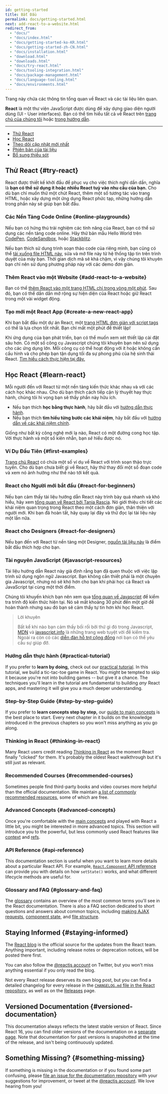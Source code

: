 ```yaml
---
id: getting-started
title: Bắt Đầu
permalink: docs/getting-started.html
next: add-react-to-a-website.html
redirect_from:
  - "docs/"
  - "docs/index.html"
  - "docs/getting-started-ko-KR.html"
  - "docs/getting-started-zh-CN.html"
  - "docs/installation.html"
  - "download.html"
  - "downloads.html"
  - "docs/try-react.html"
  - "docs/tooling-integration.html"
  - "docs/package-management.html"
  - "docs/language-tooling.html"
  - "docs/environments.html"
---
```


Trang này chứa các thông tin tổng quan về React và các tài liệu liên quan.

**React** là một thư viện JavaScript được dùng để xây dựng giao diện người dùng (UI - User interfaces). Bạn có thể tìm hiểu tất cả về React trên [trang chủ của chúng tôi](/) hoặc [trong hướng dẫn](/tutorial/tutorial.html).

---

- [Thử React](#try-react)
- [Học React](#learn-react)
- [Theo dõi cập nhật mới nhất](#staying-informed)
- [Phiên bản của tài liệu](#versioned-documentation)
- [Bổ sung thiếu sót](#something-missing)

## Thử React {#try-react}
React được thiết kế khởi đầu để phục vụ cho việc thích nghi dần dần, nghĩa là **bạn có thể sử dụng ít hoặc nhiều React tuỳ vào nhu cầu của bạn.** Cho dù bạn chỉ muốn thử một chút React, thêm một số tương tác vào trang HTML, hoặc xây dựng một ứng dụng React phức tạp, những hướng dẫn trong phần này sẽ giúp bạn bắt đầu.

### Các Nền Tảng Code Online {#online-playgrounds}

Nếu bạn có hứng thú trải nghiệm các tính năng của React, bạn có thể sử dụng các nền tảng code online. Hãy thử bản mẫu Hello World trên [CodePen](codepen://hello-world), [CodeSandbox](https://codesandbox.io/s/new), hoặc [Stackblitz](https://stackblitz.com/fork/react).

Nếu bạn thích sử dụng trình soạn thảo code của riêng mình, bạn cũng có thể [tải xuống file HTML này](https://raw.githubusercontent.com/reactjs/reactjs.org/master/static/html/single-file-example.html), sửa và mở file này từ hệ thống tập tin trên trình duyệt của máy bạn. Thời gian dịch mã sẽ khá chậm, vì vậy chúng tôi khuyên bạn chỉ nên sử dụng phương pháp này với các demo đơn giản.

### Thêm React vào một Website {#add-react-to-a-website}

Bạn có thể [thêm React vào một trang HTML chỉ trong vòng một phút](/docs/add-react-to-a-website.html). Sau đó, bạn có thể dần dần mở rộng sự hiện diện của React hoặc giữ React trong một vài widget động.

### Tạo mới một React App {#create-a-new-react-app}

Khi bạn bắt đầu một dự án React, một [trang HTML đơn giản với script tags](/docs/add-react-to-a-website.html) có thể là lựa chọn tốt nhất. Bạn chỉ mất một phút để thiết lập!

Khi ứng dụng của bạn phát triển, bạn có thể muốn xem xét thiết lập cài đặt sâu hơn. Có một số công cụ Javascript chúng tôi khuyên bạn nên sử dụng cho các ứng dụng lớn. Mỗi công cụ có thể hoạt động với ít hoặc không cần cấu hình và cho phép bạn tận dụng tối đa sự phong phú của hệ sinh thái React. [Tìm hiểu cách thực hiện tại đây.](/docs/create-a-new-react-app.html)

## Học React {#learn-react}

Mỗi người đến với React từ một nền tảng kiến thức khác nhau và với các cách học khác nhau. Cho dù bạn thích cách tiếp cận lý thuyết hay thực hành, chúng tôi hi vọng bạn sẽ thấy phần này hữu ích.

* Nếu bạn thích **học bằng thực hành**, hãy bắt đầu với [hướng dẫn thực hành](/tutorial/tutorial.html).
* Nếu bạn thích **tìm hiểu từng bước các khái niệm**, hãy bắt đầu với [hướng dẫn về các khái niệm chính](/docs/hello-world.html).

Giống như bất kỳ công nghệ mới lạ nào, React có một đường cong học tập. Với thực hành và một số kiên nhẫn, bạn *sẽ* hiểu được nó.

### Ví Dụ Đầu Tiên {#first-examples}

[Trang chủ React](/) có chứa một số ví dụ về React với trình soạn thảo trực tuyến. Cho dù bạn chưa biết gì về React, hãy thử thay đổi một số đoạn code và xem nó ảnh hưởng như thế nào tới kết quả.

### React cho Người mới bắt đầu {#react-for-beginners}

Nếu bạn cảm thấy tài liệu hướng dẫn React này trình bày quá nhanh và khó hiểu, hãy xem [tổng quan về React bởi Tania Rascia](https://www.taniarascia.com/getting-started-with-react/). Nó giới thiệu chi tiết các khái niệm quan trọng trong React theo một cách đơn giản, thân thiện với người mới. Khi bạn đã hoàn tất, hãy quay lại đây và thử đọc lại tài liệu này một lần nữa.

### React cho Designers {#react-for-designers}

Nếu bạn đến với React từ nền tảng một Designer, [nguồn tài liệu này](https://reactfordesigners.com/) là điểm bắt đầu thích hợp cho bạn.

### Tài nguyên JavaScript {#javascript-resources}

Tài liệu hướng dẫn React này giả định rằng bạn đã quen thuộc với việc lập trình sử dụng ngôn ngữ Javascript. Bạn không cần thiết phải là một chuyên gia Javascript, nhưng nó sẽ khó hơn cho bạn khi phải học cả React và JavaScript tại cùng một thời điểm.

Chúng tôi khuyến khích bạn nên xem qua [tổng quan về Javascript](https://developer.mozilla.org/en-US/docs/Web/JavaScript/A_re-introduction_to_JavaScript) để kiểm tra trình độ kiến thức hiện tại. Nó sẽ mất khoảng 30 phút đến một giờ để hoàn thành nhưng sau đó bạn sẽ cảm thấy tự tin hơn khi học React.

>Lời khuyên
>
>Bất kể khi nào bạn cảm thấy bối rối bởi thứ gì đó trong Javascript, [MDN](https://developer.mozilla.org/en-US/docs/Web/JavaScript) và [javascript.info](https://javascript.info/) là những trang web tuyệt vời để kiểm tra. Ngoài ra còn có các [diễn đàn hỗ trợ cộng đồng](/community/support.html) nơi bạn có thể yêu cầu sự giúp đỡ.

### Hướng dẫn thực hành {#practical-tutorial}

If you prefer to **learn by doing,** check out our [practical tutorial](/tutorial/tutorial.html). In this tutorial, we build a tic-tac-toe game in React. You might be tempted to skip it because you're not into building games -- but give it a chance. The techniques you'll learn in the tutorial are fundamental to building *any* React apps, and mastering it will give you a much deeper understanding.

### Step-by-Step Guide {#step-by-step-guide}

If you prefer to **learn concepts step by step,** our [guide to main concepts](/docs/hello-world.html) is the best place to start. Every next chapter in it builds on the knowledge introduced in the previous chapters so you won't miss anything as you go along.

### Thinking in React {#thinking-in-react}

Many React users credit reading [Thinking in React](/docs/thinking-in-react.html) as the moment React finally "clicked" for them. It's probably the oldest React walkthrough but it's still just as relevant.

### Recommended Courses {#recommended-courses}

Sometimes people find third-party books and video courses more helpful than the official documentation. We maintain [a list of commonly recommended resources](/community/courses.html), some of which are free.

### Advanced Concepts {#advanced-concepts}

Once you're comfortable with the [main concepts](/docs/hello-world.html) and played with React a little bit, you might be interested in more advanced topics. This section will introduce you to the powerful, but less commonly used React features like [context](/docs/context.html) and [refs](/docs/refs-and-the-dom.html).

### API Reference {#api-reference}

This documentation section is useful when you want to learn more details about a particular React API. For example, [`React.Component` API reference](/docs/react-component.html) can provide you with details on how `setState()` works, and what different lifecycle methods are useful for.

### Glossary and FAQ {#glossary-and-faq}

The [glossary](/docs/glossary.html) contains an overview of the most common terms you'll see in the React documentation. There is also a FAQ section dedicated to short questions and answers about common topics, including [making AJAX requests](/docs/faq-ajax.html), [component state](/docs/faq-state.html), and [file structure](/docs/faq-structure.html).

## Staying Informed {#staying-informed}

The [React blog](/blog/) is the official source for the updates from the React team. Anything important, including release notes or deprecation notices, will be posted there first.

You can also follow the [@reactjs account](https://twitter.com/reactjs) on Twitter, but you won't miss anything essential if you only read the blog.

Not every React release deserves its own blog post, but you can find a detailed changelog for every release in the [`CHANGELOG.md` file in the React repository](https://github.com/facebook/react/blob/master/CHANGELOG.md), as well as on the [Releases](https://github.com/facebook/react/releases) page.

## Versioned Documentation {#versioned-documentation}

This documentation always reflects the latest stable version of React. Since React 16, you can find older versions of the documentation on a [separate page](/versions). Note that documentation for past versions is snapshotted at the time of the release, and isn't being continuously updated.

## Something Missing? {#something-missing}

If something is missing in the documentation or if you found some part confusing, please [file an issue for the documentation repository](https://github.com/reactjs/reactjs.org/issues/new) with your suggestions for improvement, or tweet at the [@reactjs account](https://twitter.com/reactjs). We love hearing from you!
